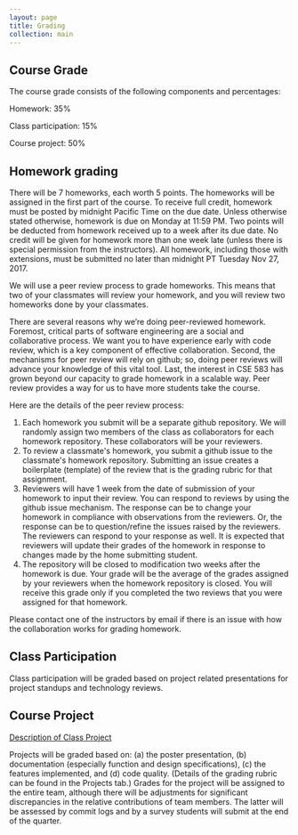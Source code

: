 ```yaml
---
layout: page
title: Grading
collection: main
---
```


## Course Grade

The course grade consists of the following components and percentages:

Homework: 35%

Class participation: 15%

Course project: 50%

## Homework grading

There will be 7 homeworks, each worth 5 points.
The homeworks will be assigned in the first part of the course.
To receive full credit, homework must be posted by midnight Pacific Time on the due date.
Unless otherwise stated otherwise, homework is due on Monday at 11:59 PM.
Two points will be deducted from homework received up to a week after its due date.
No credit will be given for homework more than one week late (unless there is special permission
from the instructors).
All homework, including those with extensions, must be submitted no later than midnight PT Tuesday
Nov 27, 2017.

We will use a peer review process to grade homeworks.
This means that two of your classmates will review your homework, and you will review two homeworks done by your classmates.

There are several reasons why we’re doing peer-reviewed homework. 
Foremost, critical parts of software engineering are a social and collaborative process. We want you to have experience early with code review, 
which is a key component of effective collaboration. 
Second, the mechanisms for peer review will rely on github; so, doing peer reviews will advance your knowledge of this vital tool. 
Last, the interest in CSE 583 has grown beyond our capacity to grade homework in a scalable way. Peer review provides a way for us to have more students take the course.

Here are the details of the peer review process:
1. Each homework you submit will be a separate github repository. 
   We will randomly assign two members of the class as collaborators for each homework repository. 
   These collaborators will be your reviewers.
1. To review a classmate's homework, you submit a github issue to the classmate's homework repository. 
   Submitting an issue creates a boilerplate (template) of the review that is the grading rubric for that assignment. 
1. Reviewers will have 1 week from the date of submission of your homework to input their review. 
   You can respond to reviews by using the github issue mechanism. 
   The response can be to change your homework in compliance with observations from the reviewers. 
   Or, the response can be to question/refine the issues raised by the reviewers. 
   The reviewers can respond to your response as well. 
   It is expected that reviewers will update their grades of the homework in response to changes made by the home submitting student. 
1. The repository will be closed to modification two weeks after the homework is due.
   Your grade will be the average of the grades assigned by your reviewers when the homework repository is closed. 
   You will receive this grade only if you completed the two reviews that you were assigned for that homework.
 
Please contact one of the instructors by email if there is an issue with how the collaboration works for grading homework.

## Class Participation

Class participation will be graded based on project related presentations for project standups and technology reviews.

## Course Project

[Description of Class Project](https://docs.google.com/document/d/14XfgSuko_hfYbNBq8agz31CxnmIJkw2Iz8yW0cs-mSY/edit?usp=sharing)

Projects will be graded based on:
(a) the poster presentation, (b) documentation
(especially function and design specifications), (c) the features implemented,
and (d) code quality.
(Details of the grading rubric can be found
in the Projects tab.)
Grades for the project will be assigned to the entire team, although
there will be adjustments
for significant discrepancies in
the relative contributions of team members.
The latter will be assessed by commit logs and by
a survey students will submit
at the end of the quarter.
